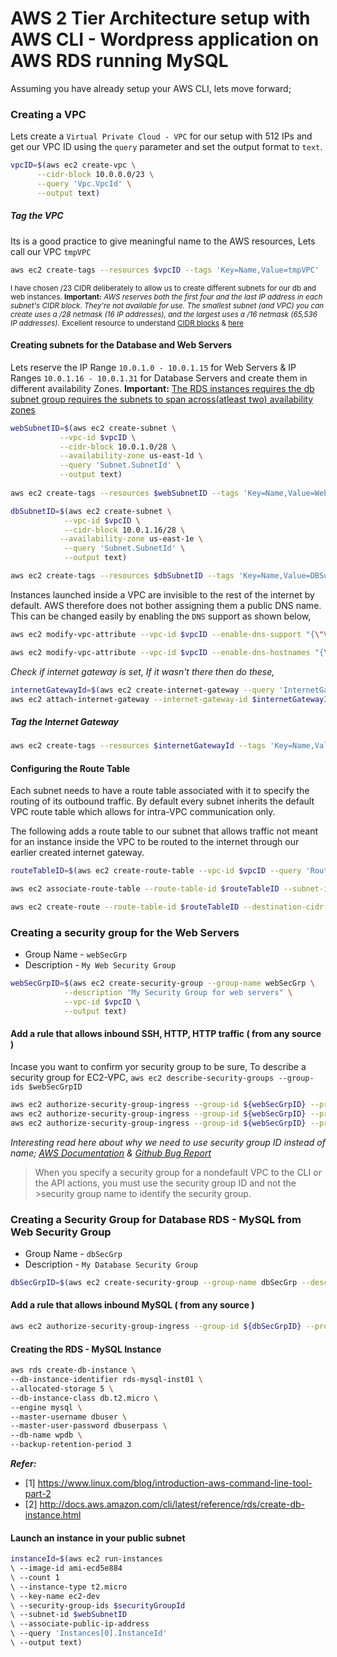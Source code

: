 # AWS 2 Tier Architecture setup with AWS CLI - Wordpress application on AWS RDS running MySQL

Assuming you have already setup your AWS CLI, lets move forward;


### Creating a VPC
Lets create a `Virtual Private Cloud - VPC` for our setup with 512 IPs and get our VPC ID using the `query` parameter and set the output format to `text`. 

```sh
vpcID=$(aws ec2 create-vpc \
      --cidr-block 10.0.0.0/23 \
      --query 'Vpc.VpcId' \
      --output text)
```
##### Tag the VPC
Its is a good practice to give meaningful name to the AWS resources, Lets call our VPC `tmpVPC`
```sh
aws ec2 create-tags --resources $vpcID --tags 'Key=Name,Value=tmpVPC'
```
<sup>I have chosen /23 CIDR deliberately to allow us to create different subnets for our db and web instances. **Important:** _AWS reserves both the first four and the last IP address in each subnet's CIDR block. They're not available for use. The smallest subnet (and VPC) you can create uses a /28 netmask (16 IP addresses), and the largest uses a /16 netmask (65,536 IP addresses)._ Excellent resource to understand [CIDR blocks](http://bradthemad.org/tech/notes/cidr_subnets.php) & [here](https://coderwall.com/p/ndm54w/creating-an-ec2-instance-in-a-vpc-with-the-aws-command-line-interface)<sup>

#### Creating subnets for the Database and Web Servers
Lets reserve the IP Range `10.0.1.0 - 10.0.1.15` for Web Servers & IP Ranges `10.0.1.16 - 10.0.1.31` for Database Servers and create them in different availability Zones. **Important:** [The RDS instances requires the db subnet group requires the subnets to span across(atleast two) availability zones]([http://docs.aws.amazon.com/AmazonRDS/latest/UserGuide/USER_VPC.WorkingWithRDSInstanceinaVPC.html?shortFooter=true)
```sh
webSubnetID=$(aws ec2 create-subnet \
           --vpc-id $vpcID \
           --cidr-block 10.0.1.0/28 \
           --availability-zone us-east-1d \
           --query 'Subnet.SubnetId' \
           --output text)
           
aws ec2 create-tags --resources $webSubnetID --tags 'Key=Name,Value=WebSubnet'

dbSubnetID=$(aws ec2 create-subnet \
            --vpc-id $vpcID \
            --cidr-block 10.0.1.16/28 \
           --availability-zone us-east-1e \
            --query 'Subnet.SubnetId' \
            --output text)

aws ec2 create-tags --resources $dbSubnetID --tags 'Key=Name,Value=DBSubnet'
```

Instances launched inside a VPC are invisible to the rest of the internet by default. AWS therefore does not bother assigning them a public DNS name. This can be changed easily by enabling the `DNS` support as shown below,

```sh
aws ec2 modify-vpc-attribute --vpc-id $vpcID --enable-dns-support "{\"Value\":true}"

aws ec2 modify-vpc-attribute --vpc-id $vpcID --enable-dns-hostnames "{\"Value\":true}"
```
_Check if internet gateway is set, If it wasn't there then do these,_
```sh 
internetGatewayId=$(aws ec2 create-internet-gateway --query 'InternetGateway.InternetGatewayId' --output text) && echo $internetGatewayId
aws ec2 attach-internet-gateway --internet-gateway-id $internetGatewayId --vpc-id $vpcID
```
##### Tag the Internet Gateway
```sh
aws ec2 create-tags --resources $internetGatewayId --tags 'Key=Name,Value=tmpVPC-Internet-Gateway'
```

#### Configuring the Route Table
Each subnet needs to have a route table associated with it to specify the routing of its outbound traffic. By default every subnet inherits the default VPC route table which allows for intra-VPC communication only.

The following adds a route table to our subnet that allows traffic not meant for an instance inside the VPC to be routed to the internet through our earlier created internet gateway.

```sh
routeTableID=$(aws ec2 create-route-table --vpc-id $vpcID --query 'RouteTable.RouteTableId' --output text)

aws ec2 associate-route-table --route-table-id $routeTableID --subnet-id $webSubnetID

aws ec2 create-route --route-table-id $routeTableID --destination-cidr-block 0.0.0.0/0 --gateway-id $internetGatewayId
```

### Creating a security group for the Web Servers
 - Group Name - `webSecGrp`
 - Description - `My Web Security Group`

```sh
webSecGrpID=$(aws ec2 create-security-group --group-name webSecGrp \
            --description "My Security Group for web servers" \
            --vpc-id $vpcID \
            --output text)
```

#### Add a rule that allows inbound SSH, HTTP, HTTP traffic ( from any source )

Incase you want to confirm yor security group to be sure, To describe a security group for EC2-VPC, `aws ec2 describe-security-groups --group-ids $webSecGrpID`

```sh
aws ec2 authorize-security-group-ingress --group-id ${webSecGrpID} --protocol tcp --port 22 --cidr 0.0.0.0/0
aws ec2 authorize-security-group-ingress --group-id ${webSecGrpID} --protocol tcp --port 80 --cidr 0.0.0.0/0
aws ec2 authorize-security-group-ingress --group-id ${webSecGrpID} --protocol tcp --port 443 --cidr 0.0.0.0/0
```
_Interesting read here about why we need to use security group ID instead of name; [AWS Documentation](http://docs.aws.amazon.com/AWSEC2/latest/UserGuide/using-network-security.html) & [Github Bug Report](https://github.com/hashicorp/terraform/issues/575)_

>When you specify a security group for a nondefault VPC to the CLI or the API actions, you must use the security group ID and not the >security group name to identify the security group.


### Creating a Security Group for Database RDS - MySQL from Web Security Group
 - Group Name - `dbSecGrp`
 - Description - `My Database Security Group`


```sh
dbSecGrpID=$(aws ec2 create-security-group --group-name dbSecGrp --description "My Database Group for web servers" --vpc-id $vpcID --output text)
```

#### Add a rule that allows inbound MySQL ( from any source )

```sh
aws ec2 authorize-security-group-ingress --group-id ${dbSecGrpID} --protocol tcp --port 3306 --source-group ${webSecGrpID}
```

#### Creating the RDS - MySQL Instance
```sh
aws rds create-db-instance \
--db-instance-identifier rds-mysql-inst01 \
--allocated-storage 5 \
--db-instance-class db.t2.micro \
--engine mysql \
--master-username dbuser \
--master-user-password dbuserpass \
--db-name wpdb \
--backup-retention-period 3
```
_**Refer:**_ 
- [1] https://www.linux.com/blog/introduction-aws-command-line-tool-part-2
- [2] http://docs.aws.amazon.com/cli/latest/reference/rds/create-db-instance.html


#### Launch an instance in your public subnet
```sh
instanceId=$(aws ec2 run-instances 
\ --image-id ami-ecd5e884 
\ --count 1 
\ --instance-type t2.micro 
\ --key-name ec2-dev 
\ --security-group-ids $securityGroupId 
\ --subnet-id $webSubnetID 
\ --associate-public-ip-address 
\ --query 'Instances[0].InstanceId' 
\ --output text)

```







